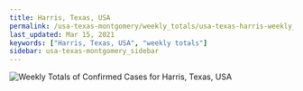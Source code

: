 ```yaml
---
title: Harris, Texas, USA
permalink: /usa-texas-montgomery/weekly_totals/usa-texas-harris-weekly_totals.html
last_updated: Mar 15, 2021
keywords: ["Harris, Texas, USA", "weekly totals"]
sidebar: usa-texas-montgomery_sidebar
---
```


![Weekly Totals of Confirmed Cases for Harris, Texas, USA](/covid_tracker/images/graphs/usa-texas-harris-weekly_totals_graph.png)
